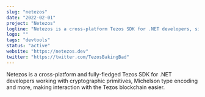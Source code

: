```yaml
---
slug: "netezos"
date: "2022-02-01"
project: "Netezos"
logline: "Netezos is a cross-platform Tezos SDK for .NET developers, simplifying interaction with the Tezos blockchain."
logo: ""
tags: "devtools"
status: "active"
website: "https://netezos.dev"
twitter: "https://twitter.com/TezosBakingBad"
---
```


Netezos is a cross-platform and fully-fledged Tezos SDK for .NET developers working with cryptographic primitives, Michelson type encoding and more, 
making interaction with the Tezos blockchain easier.
